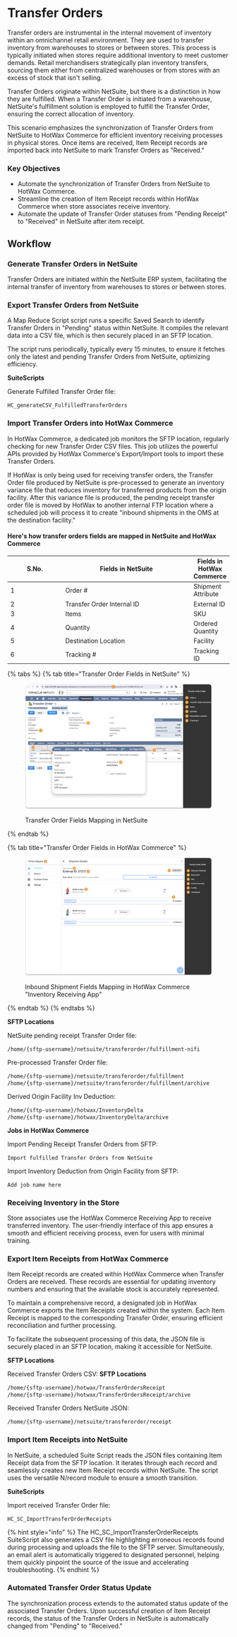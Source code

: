 # Transfer Orders

Transfer orders are instrumental in the internal movement of inventory within an omnichannel retail environment. They are used to transfer inventory from warehouses to stores or between stores. This process is typically initiated when stores require additional inventory to meet customer demands. Retail merchandisers strategically plan inventory transfers, sourcing them either from centralized warehouses or from stores with an excess of stock that isn't selling.

Transfer Orders originate within NetSuite, but there is a distinction in how they are fulfilled. When a Transfer Order is initiated from a warehouse, NetSuite's fulfillment solution is employed to fulfill the Transfer Order, ensuring the correct allocation of inventory.

This scenario emphasizes the synchronization of Transfer Orders from NetSuite to HotWax Commerce for efficient inventory receiving processes in physical stores. Once items are received, Item Receipt records are imported back into NetSuite to mark Transfer Orders as "Received."

### Key Objectives

* Automate the synchronization of Transfer Orders from NetSuite to HotWax Commerce.
* Streamline the creation of Item Receipt records within HotWax Commerce when store associates receive inventory.
* Automate the update of Transfer Order statuses from "Pending Receipt" to "Received" in NetSuite after item receipt.

## Workflow

### Generate Transfer Orders in NetSuite

Transfer Orders are initiated within the NetSuite ERP system, facilitating the internal transfer of inventory from warehouses to stores or between stores.

### Export Transfer Orders from NetSuite

A Map Reduce Script script runs a specific Saved Search to identify Transfer Orders in "Pending" status within NetSuite. It compiles the relevant data into a CSV file, which is then securely placed in an SFTP location.

The script runs periodically, typically every 15 minutes, to ensure it fetches only the latest and pending Transfer Orders from NetSuite, optimizing efficiency.

**SuiteScripts**

Generate Fulfilled Transfer Order file:

```
HC_generateCSV_FulfilledTransferOrders
```

### Import Transfer Orders into HotWax Commerce

In HotWax Commerce, a dedicated job monitors the SFTP location, regularly checking for new Transfer Order CSV files. This job utilizes the powerful APIs provided by HotWax Commerce's Export/Import tools to import these Transfer Orders.

If HotWax is only being used for receiving transfer orders, the Transfer Order file produced by NetSuite is pre-processed to generate an inventory variance file that reduces inventory for transferred products from the origin facility. After this variance file is produced, the pending receipt transfer order file is moved by HotWax to another internal FTP location where a scheduled job will process it to create "inbound shipments in the OMS at the destination facility."

#### Here's how transfer orders fields are mapped in NetSuite and HotWax Commerce

<table><thead><tr><th width="112">S.No.</th><th width="281">Fields in NetSuite</th><th>Fields in HotWax Commerce</th></tr></thead><tbody><tr><td>1</td><td>Order #</td><td>Shipment Attribute</td></tr><tr><td>2</td><td>Transfer Order Internal ID</td><td>External ID</td></tr><tr><td>3</td><td>Items</td><td>SKU</td></tr><tr><td>4</td><td>Quantity</td><td>Ordered Quantity</td></tr><tr><td>5</td><td>Destination Location</td><td>Facility</td></tr><tr><td>6</td><td>Tracking #</td><td>Tracking ID</td></tr></tbody></table>

{% tabs %}
{% tab title="Transfer Order Fields in NetSuite" %}
<figure><img src="../../.gitbook/assets/TO mapping netsuite (2).png" alt=""><figcaption><p>Transfer Order Fields Mapping in NetSuite</p></figcaption></figure>
{% endtab %}

{% tab title="Transfer Order Fields in HotWax Commerce" %}
<figure><img src="../../.gitbook/assets/HC TO mappings (1).png" alt=""><figcaption><p>Inbound Shipment Fields Mapping in HotWax Commerce "Inventory Receiving App"</p></figcaption></figure>
{% endtab %}
{% endtabs %}

**SFTP Locations**

NetSuite pending receipt Transfer Order file:

```
/home/{sftp-username}/netsuite/transferorder/fulfillment-nifi
```

Pre-processed Transfer Order file:

```
/home/{sftp-username}/netsuite/transferorder/fulfillment
/home/{sftp-username}/netsuite/transferorder/fulfillment/archive
```

Derived Origin Facility Inv Deduction:

```
/home/{sftp-username}/hotwax/InventoryDelta
/home/{sftp-username}/hotwax/InventoryDelta/archive
```

**Jobs in HotWax Commerce**

Import Pending Receipt Transfer Orders from SFTP:

```
Import fulfilled Transfer Orders from NetSuite
```

Import Inventory Deduction from Origin Facility from SFTP:

```
Add job name here
```

### Receiving Inventory in the Store

Store associates use the HotWax Commerce Receiving App to receive transferred inventory. The user-friendly interface of this app ensures a smooth and efficient receiving process, even for users with minimal training.

### Export Item Receipts from HotWax Commerce

Item Receipt records are created within HotWax Commerce when Transfer Orders are received. These records are essential for updating inventory numbers and ensuring that the available stock is accurately represented.

To maintain a comprehensive record, a designated job in HotWax Commerce exports the Item Receipts created within the system. Each Item Receipt is mapped to the corresponding Transfer Order, ensuring efficient reconciliation and further processing.

To facilitate the subsequent processing of this data, the JSON file is securely placed in an SFTP location, making it accessible for NetSuite.

**SFTP Locations**

Received Transfer Orders CSV: **SFTP Locations**

```
/home/{sftp-username}/hotwax/TransferOrdersReceipt
/home/{sftp-username}/hotwax/TransferOrdersReceipt/archive
```

Received Transfer Orders NetSuite JSON:

```
/home/{sftp-username}/netsuite/transferorder/receipt
```

### Import Item Receipts into NetSuite

In NetSuite, a scheduled Suite Script reads the JSON files containing Item Receipt data from the SFTP location. It iterates through each record and seamlessly creates new Item Receipt records within NetSuite. The script uses the versatile N/record module to ensure a smooth transition.

**SuiteScripts**

Import received Transfer Order file:

```
HC_SC_ImportTransferOrderReceipts
```
{% hint style="info" %}
The HC_SC_ImportTransferOrderReceipts SuiteScript also generates a CSV file highlighting erroneous records found during processing and uploads the file to the SFTP server. Simultaneously, an email alert is automatically triggered to designated personnel, helping them quickly pinpoint the source of the issue and accelerating troubleshooting.
{% endhint %}

### Automated Transfer Order Status Update

The synchronization process extends to the automated status update of the associated Transfer Orders. Upon successful creation of Item Receipt records, the status of the Transfer Orders in NetSuite is automatically changed from "Pending" to "Received."
